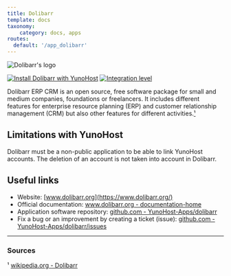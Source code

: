 ```yaml
---
title: Dolibarr
template: docs
taxonomy:
    category: docs, apps
routes:
  default: '/app_dolibarr'
---
```


![Dolibarr's logo](image://dolibarr_logo.png?width=80)

[![Install Dolibarr with YunoHost](https://install-app.yunohost.org/install-with-yunohost.png)](https://install-app.yunohost.org/?app=dolibarr) [![Integration level](https://dash.yunohost.org/integration/dolibarr.svg)](https://dash.yunohost.org/appci/app/dolibarr)

Dolibarr ERP CRM is an open source, free software package for small and medium companies, foundations or freelancers. It includes different features for enterprise resource planning (ERP) and customer relationship management (CRM) but also other features for different activities.[¹](#sources)

## Limitations with YunoHost

Dolibarr must be a non-public application to be able to link YunoHost accounts. The deletion of an account is not taken into account in Dolibarr.

## Useful links

+ Website: [www.dolibarr.org](https://www.dolibarr.org/)
+ Official documentation: [www.dolibarr.org - documentation-home](https://www.dolibarr.org/documentation-home)
+ Application software repository: [github.com - YunoHost-Apps/dolibarr](https://github.com/YunoHost-Apps/dolibarr_ynh)
+ Fix a bug or an improvement by creating a ticket (issue): [github.com - YunoHost-Apps/dolibarr/issues](https://github.com/YunoHost-Apps/dolibarr_ynh/issues)

-----

### Sources

¹ [wikipedia.org - Dolibarr](https://en.wikipedia.org/wiki/Dolibarr)
